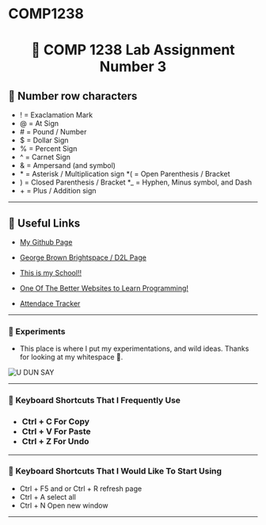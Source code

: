 # COMP1238
<h1 align="center">
📂 COMP 1238 Lab Assignment Number 3
</h1>
<h2>🔢 Number row characters</h2>


* ! = Exaclamation Mark 
* @ = At Sign
* \# = Pound / Number
* $ = Dollar Sign
* % = Percent Sign
* ^ = Carnet Sign
* & = Ampersand (and symbol)
* \* = Asterisk / Multiplication sign
*( = Open Parenthesis / Bracket
* ) = Closed Parenthesis / Bracket
*_ = Hyphen, Minus symbol, and Dash
* \+ = Plus / Addition sign



<hr>

<h2>🔗 Useful Links</h2>

* [My Github Page](https://github.com/ravioleye)

* [George Brown Brightspace / D2L Page](https://www.georgebrown.ca/teaching-and-learning-exchange/educational-technology/d2l-brightspace)

* [This is my School!!](https://www.georgebrown.ca/)

* [One Of The Better Websites to Learn Programming!](https://www.w3schools.com/)

* [Attendace Tracker](https://app.atklass.com/login)


<hr>

<h3>💭 Experiments</h3>


* This place is where I put my experimentations, and wild ideas. Thanks for looking at my whitespace 🦀.
  

![U DUN SAY](https://i.pinimg.com/736x/bd/71/fc/bd71fcbb1791333b3ded1c23627f6fc7.jpg)

<hr>

<h3>💬 Keyboard Shortcuts That I Frequently Use<h3>

* Ctrl + C For Copy
* Ctrl + V For Paste
* Ctrl + Z For Undo

<hr>

<h3>💬 Keyboard Shortcuts That I Would Like To Start Using</h3>

* Ctrl + F5 and or Ctrl + R refresh page
* Ctrl + A select all
* Ctrl + N Open new window

<hr>